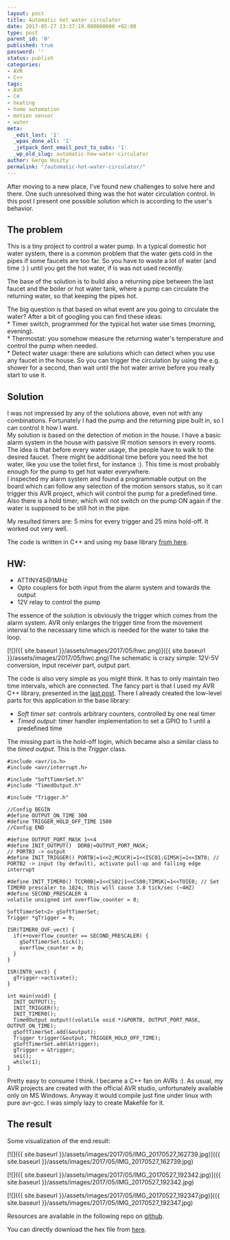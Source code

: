 ```yaml
---
layout: post
title: Automatic hot water circulator
date: 2017-05-27 23:37:19.000000000 +02:00
type: post
parent_id: '0'
published: true
password: ''
status: publish
categories:
- AVR
- C++
tags:
- AVR
- C#
- heating
- home automation
- motion sensor
- water
meta:
  _edit_last: '1'
  _wpas_done_all: '1'
  _jetpack_dont_email_post_to_subs: '1'
  _wp_old_slug: automatic-how-water-circulator
author: Gergo Huszty
permalink: "/automatic-hot-water-circulator/"
---
```

After moving to a new place, I've found new challenges to solve here and there. One such unresolved thing was the hot water circulation control. In this post I present one possible solution which is according to the user's behavior.

## The problem

This is a tiny project to control a water pump. In a typical domestic hot water system, there is a common problem that the water gets cold in the pipes if some faucets are too far. So you have to waste a lot of water (and time :) ) until you get the hot water, if is was not used recently.

The base of the solution is to build also a returning pipe between the last faucet and the boiler or hot water tank, where a pump can circulate the returning water, so that keeping the pipes hot.

<!--more-->

The big question is that based on what event are you going to circulate the water? After a bit of googling you can find these ideas:  
\* Timer switch, programmed for the typical hot water use times (morning, evening).  
\* Thermostat: you somehow measure the returning water's temperature and control the pump when needed.  
\* Detect water usage: there are solutions which can detect when you use any faucet in the house. So you can trigger the circulation by using the e.g. shower for a second, than wait until the hot water arrive before you really start to use it.

## Solution

I was not impressed by any of the solutions above, even not with any combinations. Fortunately I had the pump and the returning pipe built in, so I can control it how I want.  
My solution is based on the detection of motion in the house. I have a basic alarm system in the house with passive IR motion sensors in every rooms. The idea is that before every water usage, the people have to walk to the desired faucet. There might be additional time before you need the hot water, like you use the toilet first, for instance :). This time is most probably enough for the pump to get hot water everywhere.  
I inspected my alarm system and found a programmable output on the board which can follow any selection of the motion sensors status, so it can trigger this AVR project, which will control the pump for a predefined time.  
Also there is a hold timer, which will not switch on the pump ON again if the water is supposed to be still hot in the pipe.

My resulted timers are: 5 mins for every trigger and 25 mins hold-off. It worked out very well.

The code is written in C++ and using my base library [from here](https://github.com/libesz/AvrCppBaseLib).

## HW:

- ATTINY45@1MHz
- Opto couplers for both input from the alarm system and towards the output
- 12V relay to control the pump

The essence of the solution is obviously the trigger which comes from the alarm system. AVR only enlarges the trigger time from the movement interval to the necessary time which is needed for the water to take the loop.

[![]({{ site.baseurl }}/assets/images/2017/05/hwc.png)]({{ site.baseurl }}/assets/images/2017/05/hwc.png)The schematic is crazy simple: 12V-5V conversion, input receiver part, output part.

The code is also very simple as you might think. It has to only maintain two time intervals, which are connected. The fancy part is that I used my AVR C++ library, presented in the [last post](https://libesz.digitaltrip.hu/cpp-on-avr/). There I already created the low-level parts for this application in the base library:

- _Soft timer set_: controls arbitrary counters, controlled by one real timer
- _Timed output_: timer handler implementation to set a GPIO to 1 until a predefined time

The missing part is the hold-off login, which became also a similar class to the _timed output_. This is the _Trigger_ class.

```
#include <avr/io.h>
#include <avr/interrupt.h>

#include "SoftTimerSet.h"
#include "TimedOutput.h"

#include "Trigger.h"

//Config BEGIN
#define OUTPUT_ON_TIME 300
#define TRIGGER_HOLD_OFF_TIME 1500
//Config END

#define OUTPUT_PORT_MASK 1<<4
#define INIT_OUTPUT()  DDRB|=OUTPUT_PORT_MASK;                                 // PORTB3 -> output
#define INIT_TRIGGER() PORTB|=1<<2;MCUCR|=1<<ISC01;GIMSK|=1<<INT0; // PORTB2 -> input (by default), activate pull-up and falling edge interrupt

#define INIT_TIMER0() TCCR0B|=1<<CS02|1<<CS00;TIMSK|=1<<TOIE0; // Set TIMER0 prescaler to 1024; this will cause 3.8 tick/sec (~4HZ)
#define SECOND_PRESCALER 4
volatile unsigned int overflow_counter = 0;

SoftTimerSet<2> gSoftTimerSet;
Trigger *gTrigger = 0;

ISR(TIMER0_OVF_vect) {
  if(++overflow_counter == SECOND_PRESCALER) {
    gSoftTimerSet.tick();
    overflow_counter = 0;
  }
}

ISR(INT0_vect) {
  gTrigger->activate();
}

int main(void) {
  INIT_OUTPUT();
  INIT_TRIGGER();
  INIT_TIMER0();
  TimedOutput output((volatile void *)&PORTB, OUTPUT_PORT_MASK, OUTPUT_ON_TIME);
  gSoftTimerSet.add(&output);
  Trigger trigger(&output, TRIGGER_HOLD_OFF_TIME);
  gSoftTimerSet.add(&trigger);
  gTrigger = &trigger;
  sei();
  while(1);
}
```

Pretty easy to consume I think. I became a C++ fan on AVRs :). As usual, my AVR projects are created with the official AVR studio, unfortunately available only on MS Windows. Anyway it would compile just fine under linux with pure avr-gcc. I was simply lazy to create Makefile for it.

## The result

Some visualization of the end result:

[![]({{ site.baseurl }}/assets/images/2017/05/IMG_20170527_162739.jpg)]({{ site.baseurl }}/assets/images/2017/05/IMG_20170527_162739.jpg)

[![]({{ site.baseurl }}/assets/images/2017/05/IMG_20170527_192342.jpg)]({{ site.baseurl }}/assets/images/2017/05/IMG_20170527_192342.jpg)

[![]({{ site.baseurl }}/assets/images/2017/05/IMG_20170527_192347.jpg)]({{ site.baseurl }}/assets/images/2017/05/IMG_20170527_192347.jpg)

Resources are available in the following repo on [github](https://github.com/libesz/hwc).

You can directly download the hex file from [here](https://libesz.digitaltrip.hu/wp-content/uploads/hwc.zip).

